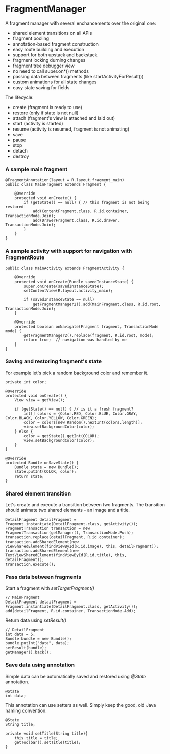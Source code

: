 # FragmentManager

A fragment manager with several enchancements over the original one:

 - shared element transitions on all APIs
 - fragment pooling
 - annotation-based fragment construction
 - easy route building and execution
 - support for both upstack and backstack
 - fragment locking durning changes
 - fragment tree debugger view
 - no need to call super.on\*() methods
 - passing data between fragments (like startActivityForResult())
 - custom animations for all state changes
 - easy state saving for fields

The lifecycle:

 - create (fragment is ready to use)
 - restore (only if state is not null)
 - attach (fragment's view is attached and laid out)
 - start (activity is started)
 - resume (activity is resumed, fragment is not animating)
 - save
 - pause
 - stop
 - detach
 - destroy

### A sample main fragment

    @FragmentAnnotation(layout = R.layout.fragment_main)
    public class MainFragment extends Fragment {
    
        @Override
        protected void onCreate() {
            if (getState() == null) { // this fragment is not being restored
                add(ContentFragment.class, R.id.container, TransactionMode.Join);
                add(DrawerFragment.class, R.id.drawer, TransactionMode.Join);
            }
        }
    }

### A sample activity with support for navigation with FragmentRoute

    public class MainActivity extends FragmentActivity {
    
        @Override
        protected void onCreate(Bundle savedInstanceState) {
            super.onCreate(savedInstanceState);
            setContentView(R.layout.activity_main);
    
            if (savedInstanceState == null)
                getFragmentManager2().add(MainFragment.class, R.id.root, TransactionMode.Join);
        }
    
        @Override
        protected boolean onNavigate(Fragment fragment, TransactionMode mode) {
            getFragmentManager2().replace(fragment, R.id.root, mode);
            return true;  // navigation was handled by me
        }
    }

### Saving and restoring fragment's state

For example let's pick a random background color and remember it.

    private int color;

    @Override
    protected void onCreate() {
        View view = getView();

        if (getState() == null) { // is it a fresh fragment?
            int[] colors = {Color.RED, Color.BLUE, Color.GRAY, Color.BLACK, Color.YELLOW, Color.GREEN};
            color = colors[new Random().nextInt(colors.length)];
            view.setBackgroundColor(color);
        } else {
            color = getState().getInt(COLOR);
            view.setBackgroundColor(color);
        }
    }

    @Override
    protected Bundle onSaveState() {
        Bundle state = new Bundle();
        state.putInt(COLOR, color);
        return state;
    }

### Shared element transition

Let's create and execute a transition between two fragments. The transition should animate two shared elements - an image and a title.

    DetailFragment detailFragment = Fragment.instantiate(DetailFragment.class, getActivity());
    FragmentTransaction transaction = new FragmentTransaction(getManager(), TransactionMode.Push);
    transaction.replace(detailFragment, R.id.container);
    transaction.addSharedElement(new ViewSharedElement(findViewById(R.id.image), this, detailFragment));
    transaction.addSharedElement(new TextViewSharedElement(findViewById(R.id.title), this, detailFragment));
    transaction.execute();

### Pass data between fragments

Start a fragment with *setTargetFragment()*

    // MainFragment
    DetailFragment detailFragment = Fragment.instantiate(DetailFragment.class, getActivity());
    add(detailFragment, R.id.container, TransactionMode.Add);

Return data using *setResult()*

    // DetailFragment
    int data = 5;
    Bundle bundle = new Bundle();
    bundle.putInt("data", data);
    setResult(bundle);
    getManager().back();

### Save data using annotation

Simple data can be automatically saved and restored using *@State* annotation.

    @State
    int data;
    
This annotation can use setters as well. Simply keep the good, old Java naming convention.

    @State
    String title;
    
    private void setTitle(String title){
        this.title = title;
        getToolbar().setTitle(title);
    }
